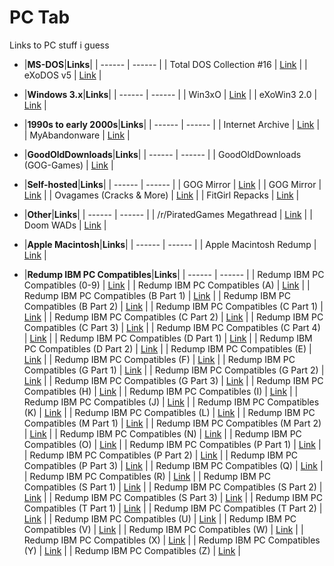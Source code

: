 # PC Tab

Links to PC stuff i guess<br/>

- |**MS-DOS**|**Links**|
| ------ | ------ |
| Total DOS Collection #16 | [Link](https://archive.org/download/Total_DOS_Collection_Release_16_March_2019) |
| eXoDOS v5 | [Link](https://exodos.the-eye.eu/) |

- |**Windows 3.x**|**Links**|
| ------ | ------ |
| Win3xO | [Link](https://the-eye.eu/public/Games/eXo/Win3xO/) |
| eXoWin3 2.0 | [Link](https://www.retro-exo.com/win3x.html) |

- |**1990s to early 2000s**|**Links**|
| ------ | ------ |
| Internet Archive | [Link](https://archive.org/) |
| MyAbandonware | [Link](https://www.myabandonware.com/) |

- |**GoodOldDownloads**|**Links**|
| ------ | ------ |
| GoodOldDownloads (GOG-Games) | [Link](https://gog-games.com) |

- |**Self-hosted**|**Links**|
| ------ | ------ |
| GOG Mirror | [Link](https://goggamespc7v6z5e.onion.ws/) |
| GOG Mirror | [Link](https://freegogpcgames.com/) |
| Ovagames (Cracks & More) | [Link](http://www.ovagames.com/) |
| FitGirl Repacks | [Link](https://fitgirl-repacks.site/) |

- |**Other**|**Links**|
| ------ | ------ |
| /r/PiratedGames Megathread | [Link](https://rentry.org/pgames-mega-thread) |
| Doom WADs | [Link](https://archive.org/download/2020_03_22_DOOM/DOOM%20WADs/) |

- |**Apple Macintosh**|**Links**|
| ------ | ------ |
| Apple Macintosh Redump | [Link](https://archive.org/download/apple_macintosh) |

- |**Redump IBM PC Compatibles**|**Links**|
| ------ | ------ |
| Redump IBM PC Compatibles (0-9) | [Link](https://archive.org/download/redump_pc_0) |
| Redump IBM PC Compatibles (A) | [Link](https://archive.org/download/redump_pc_A) |
| Redump IBM PC Compatibles (B Part 1) | [Link](https://archive.org/download/redump_pc_B) |
| Redump IBM PC Compatibles (B Part 2) | [Link](https://archive.org/download/redump_pc_B-2) |
| Redump IBM PC Compatibles (C Part 1) | [Link](https://archive.org/download/redump_pc_C) |
| Redump IBM PC Compatibles (C Part 2) | [Link](https://archive.org/download/redump_pc_C-2) |
| Redump IBM PC Compatibles (C Part 3) | [Link](https://archive.org/download/redump_pc_C-3) |
| Redump IBM PC Compatibles (C Part 4) | [Link](https://archive.org/download/redump_pc_C-4) |
| Redump IBM PC Compatibles (D Part 1) | [Link](https://archive.org/download/redump_pc_D) |
| Redump IBM PC Compatibles (D Part 2) | [Link](https://archive.org/download/redump_pc_D-2) |
| Redump IBM PC Compatibles (E) | [Link](https://archive.org/download/redump_pc_E) |
| Redump IBM PC Compatibles (F) | [Link](https://archive.org/download/redump_pc_F) |
| Redump IBM PC Compatibles (G Part 1) | [Link](https://archive.org/download/redump_pc_G) |
| Redump IBM PC Compatibles (G Part 2) | [Link](https://archive.org/download/redump_pc_G-2) |
| Redump IBM PC Compatibles (G Part 3) | [Link](https://archive.org/download/redump_pc_G-3) |
| Redump IBM PC Compatibles (H) | [Link](https://archive.org/download/redump_pc_H) |
| Redump IBM PC Compatibles (I) | [Link](https://archive.org/download/redump_pc_I) |
| Redump IBM PC Compatibles (J) | [Link](https://archive.org/download/redump_pc_J) |
| Redump IBM PC Compatibles (K) | [Link](https://archive.org/download/redump_pc_K) |
| Redump IBM PC Compatibles (L) | [Link](https://archive.org/download/redump_pc_L) |
| Redump IBM PC Compatibles (M Part 1) | [Link](https://archive.org/download/redump_pc_M) |
| Redump IBM PC Compatibles (M Part 2) | [Link](https://archive.org/download/redump_pc_M-2) |
| Redump IBM PC Compatibles (N) | [Link](https://archive.org/download/redump_pc_N) |
| Redump IBM PC Compatibles (O) | [Link](https://archive.org/download/redump_pc_O) |
| Redump IBM PC Compatibles (P Part 1) | [Link](https://archive.org/download/redump_pc_P) |
| Redump IBM PC Compatibles (P Part 2) | [Link](https://archive.org/download/redump_pc_P-2) |
| Redump IBM PC Compatibles (P Part 3) | [Link](https://archive.org/download/redump_pc_P-3) |
| Redump IBM PC Compatibles (Q) | [Link](https://archive.org/download/redump_pc_Q) |
| Redump IBM PC Compatibles (R) | [Link](https://archive.org/download/redump_pc_R) |
| Redump IBM PC Compatibles (S Part 1) | [Link](https://archive.org/download/redump_pc_S) |
| Redump IBM PC Compatibles (S Part 2) | [Link](https://archive.org/download/redump_pc_S-2) |
| Redump IBM PC Compatibles (S Part 3) | [Link](https://archive.org/download/redump_pc_S-3) |
| Redump IBM PC Compatibles (T Part 1) | [Link](https://archive.org/download/redump_pc_T) |
| Redump IBM PC Compatibles (T Part 2) | [Link](https://archive.org/download/redump_pc_T-2) |
| Redump IBM PC Compatibles (U) | [Link](https://archive.org/download/redump_pc_U) |
| Redump IBM PC Compatibles (V) | [Link](https://archive.org/download/redump_pc_V) |
| Redump IBM PC Compatibles (W) | [Link](https://archive.org/download/redump_pc_W) |
| Redump IBM PC Compatibles (X) | [Link](https://archive.org/download/redump_pc_X) |
| Redump IBM PC Compatibles (Y) | [Link](https://archive.org/download/redump_pc_Y) |
| Redump IBM PC Compatibles (Z) | [Link](https://archive.org/download/redump_pc_Z) |
